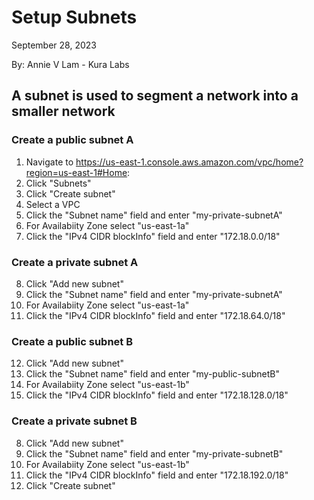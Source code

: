 # Setup Subnets

September 28, 2023

By:  Annie V Lam - Kura Labs

## A subnet is used to segment a network into a smaller network

### Create a public subnet A
1.  Navigate to https://us-east-1.console.aws.amazon.com/vpc/home?region=us-east-1#Home:
2. Click "Subnets"
3.  Click "Create subnet"
4.  Select a VPC
5.  Click the "Subnet name" field and enter "my-private-subnetA"
6.  For Availabiity Zone select "us-east-1a"
7.  Click the "IPv4 CIDR blockInfo" field and enter "172.18.0.0/18"

### Create a private subnet A
8.  Click "Add new subnet"
9.  Click the "Subnet name" field and enter "my-private-subnetA"
10. For Availabiity Zone select "us-east-1a"
11. Click the "IPv4 CIDR blockInfo" field and enter "172.18.64.0/18"

### Create a public subnet B
12.  Click "Add new subnet"
13.  Click the "Subnet name" field and enter "my-public-subnetB"
14. For Availabiity Zone select "us-east-1b"
15. Click the "IPv4 CIDR blockInfo" field and enter "172.18.128.0/18"

### Create a private subnet B
8.  Click "Add new subnet"
9.  Click the "Subnet name" field and enter "my-private-subnetB"
10. For Availabiity Zone select "us-east-1b"
11. Click the "IPv4 CIDR blockInfo" field and enter "172.18.192.0/18"
12. Click "Create subnet"

